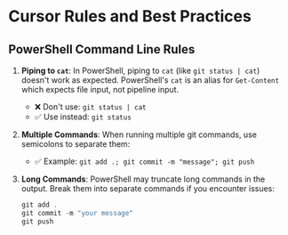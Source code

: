 # Cursor Rules and Best Practices

## PowerShell Command Line Rules

1. **Piping to `cat`**: In PowerShell, piping to `cat` (like `git status | cat`) doesn't work as expected. PowerShell's `cat` is an alias for `Get-Content` which expects file input, not pipeline input.
   - ❌ Don't use: `git status | cat`
   - ✅ Use instead: `git status`

2. **Multiple Commands**: When running multiple git commands, use semicolons to separate them:
   - ✅ Example: `git add .; git commit -m "message"; git push`

3. **Long Commands**: PowerShell may truncate long commands in the output. Break them into separate commands if you encounter issues:
   ```powershell
   git add .
   git commit -m "your message"
   git push
   ```

